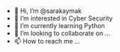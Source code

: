 - 👋 Hi, I’m @sarakaymak
- 👀 I’m interested in Cyber Security
- 🌱 I’m currently learning Python
- 💞️ I’m looking to collaborate on ...
- 📫 How to reach me ...

<!---
sarakaymak/sarakaymak is a ✨ special ✨ repository because its `README.md` (this file) appears on your GitHub profile.
You can click the Preview link to take a look at your changes.
--->
